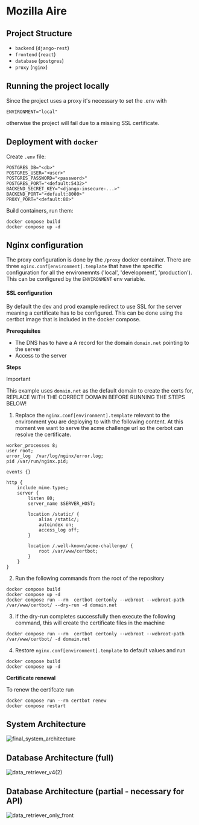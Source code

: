 # Mozilla Aire

## Project Structure

* `backend` (`django-rest`)
* `frontend` (`react`)
* `database` (`postgres`)
* `proxy` (`nginx`)


## Running the project locally

Since the project uses a proxy it's necessary to set the .env with
```
ENVIRONMENT="local"
```
otherwise the project will fail due to a missing SSL certificate.

## Deployment with `docker`
Create `.env` file:
```
POSTGRES_DB="<db>"
POSTGRES_USER="<user>"
POSTGRES_PASSWORD="<password>"
POSTGRES_PORT="<default:5432>"
BACKEND_SECRET_KEY="<django-insecure-...>"
BACKEND_PORT="<default:8000>"
PROXY_PORT="<default:80>"
```
Build containers, run them:
```
docker compose build
docker compose up -d
```

## Nginx configuration 
The proxy configuration is done by the `/proxy` docker container. There are three `nginx.conf[environment].template` that have the specific configuration for all the environemnts ('local', 'development', 'production').
This can be configured by the `ENVIRONMENT` env variable.

#### SSL configuration

By default the dev and prod example redirect to use SSL for the server meaning a certificate has to be configured. This can be done using the certbot image that is included in the docker compose.

**Prerequisites**
- The DNS has to have a A record for the domain `domain.net`  pointing to the server
- Access to the server

**Steps**
> [!IMPORTANT]
> This example uses `domain.net` as the default domain to create the certs for, REPLACE WITH THE CORRECT DOMAIN BEFORE RUNNING THE STEPS BELOW!


1. Replace the `nginx.conf[environment].template` relevant to the environment you are deploying to with the following content. At this moment we want to serve the acme challenge url so the cerbot can resolve the certificate. 

```
worker_processes 8;
user root;
error_log  /var/log/nginx/error.log;
pid /var/run/nginx.pid;

events {}

http {
    include mime.types;
    server {
        listen 80;
        server_name $SERVER_HOST;

        location /static/ {
            alias /static/;
            autoindex on;
            access_log off;
        }
        
        location /.well-known/acme-challenge/ {
            root /var/www/certbot;
        }        
    }
}
```

2. Run the following commands from the root of the repository

```
docker compose build
docker compose up -d
docker compose run --rm  certbot certonly --webroot --webroot-path /var/www/certbot/ --dry-run -d domain.net
```
3. if the dry-run completes successfully then execute the following command, this will create the certificate files in the machine

```
docker compose run --rm  certbot certonly --webroot --webroot-path /var/www/certbot/ -d domain.net
```
4. Restore `nginx.conf[environment].template` to default values and run 

```
docker compose build
docker compose up -d
```
**Certificate renewal**

To renew the certifcate run 

```
docker compose run --rm certbot renew
docker compose restart
```

## System Architecture
![final_system_architecture](https://github.com/user-attachments/assets/38adc07b-9431-4aa8-b102-fef3cb6ee2e7)

## Database Architecture (full)
![data_retriever_v4(2)](https://github.com/user-attachments/assets/ebf11e69-8501-425e-b403-120dc5b3f6c0)

## Database Architecture (partial - necessary for API)
![data_retriever_only_front](https://github.com/user-attachments/assets/ec49ab22-fa49-460d-a7e9-9757922dda38)

